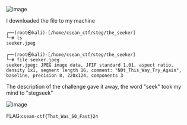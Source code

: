 ![image](https://github.com/user-attachments/assets/6609abca-d96c-433c-9e7e-18a20ec3db72)

I downloaded the file to my machine

```
┌──(root㉿kali)-[/home/csean_ctf/steg/the_seeker]
└─# ls 
seeker.jpeg
                                                                                
┌──(root㉿kali)-[/home/csean_ctf/steg/the_seeker]
└─# file seeker.jpeg
seeker.jpeg: JPEG image data, JFIF standard 1.01, aspect ratio, density 1x1, segment length 16, comment: "N0t_This_Way_Try_Again", baseline, precision 8, 220x124, components 3
```

The description of the challenge gave it away, the word "seek" took my mind to "stegseek"

![image](https://github.com/user-attachments/assets/5c05096d-f780-48a8-86f8-f831e529bbbb)

FLAG:```csean-ctf{That_Was_S0_Fast}24```
